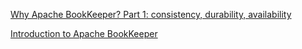 
[Why Apache BookKeeper? Part 1: consistency, durability, availability](https://medium.com/streamnative/why-apache-bookkeeper-part-1-consistency-durability-availability-ac697a3cf7a1)

[Introduction to Apache BookKeeper](https://medium.com/streamnative/introduction-to-apache-bookkeeper-d390e9294acc)
